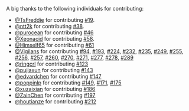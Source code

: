 A big thanks to the following individuals for contributing:

- [@TsFreddie](https://github.com/TsFreddie) for contributing [#19](https://github.com/jdneo/vscode-leetcode/pull/19).
- [@ntt2k](https://github.com/ntt2k) for contributing [#38](https://github.com/jdneo/vscode-leetcode/pull/38).
- [@purocean](https://github.com/purocean) for contributing [#46](https://github.com/jdneo/vscode-leetcode/pull/46)
- [@Xeonacid](https://github.com/Xeonacid) for contributing [#58](https://github.com/jdneo/vscode-leetcode/pull/58).
- [@Himself65](https://github.com/Himself65) for contributing [#61](https://github.com/jdneo/vscode-leetcode/pull/61)
- [@Vigilans](https://github.com/Vigilans) for contributing [#94](https://github.com/jdneo/vscode-leetcode/pull/94), [#193](https://github.com/jdneo/vscode-leetcode/pull/193), [#224](https://github.com/jdneo/vscode-leetcode/pull/224), [#232](https://github.com/jdneo/vscode-leetcode/pull/232), [#235](https://github.com/jdneo/vscode-leetcode/pull/235), [#249](https://github.com/jdneo/vscode-leetcode/pull/249), [#255](https://github.com/jdneo/vscode-leetcode/pull/255), [#256](https://github.com/jdneo/vscode-leetcode/pull/256), [#257](https://github.com/jdneo/vscode-leetcode/pull/257), [#260](https://github.com/jdneo/vscode-leetcode/pull/260), [#270](https://github.com/jdneo/vscode-leetcode/pull/270), [#271](https://github.com/jdneo/vscode-leetcode/pull/271), [#277](https://github.com/jdneo/vscode-leetcode/pull/277), [#278](https://github.com/jdneo/vscode-leetcode/pull/278), [#289](https://github.com/jdneo/vscode-leetcode/pull/289)
- [@ringcrl](https://github.com/ringcrl) for contributing [#123](https://github.com/jdneo/vscode-leetcode/pull/123)
- [@pujiaxun](https://github.com/pujiaxun) for contributing [#143](https://github.com/jdneo/vscode-leetcode/pull/143)
- [@edvardchen](https://github.com/edvardchen) for contributing [#147](https://github.com/jdneo/vscode-leetcode/pull/147)
- [@poppinlp](https://github.com/poppinlp) for contributing [#149](https://github.com/jdneo/vscode-leetcode/pull/149), [#171](https://github.com/jdneo/vscode-leetcode/pull/171), [#175](https://github.com/jdneo/vscode-leetcode/pull/175)
- [@xuzaixian](https://github.com/xuzaixian) for contributing [#186](https://github.com/jdneo/vscode-leetcode/pull/186)
- [@ZainChen](https://github.com/ZainChen) for contributing [#197](https://github.com/jdneo/vscode-leetcode/pull/197)
- [@houtianze](https://github.com/houtianze) for contributing [#212](https://github.com/jdneo/vscode-leetcode/pull/212)

